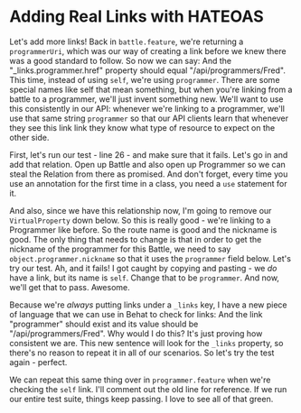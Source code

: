 # Adding Real Links with HATEOAS

Let's add more links! Back in `battle.feature`, we're returning a `programmerUri`,
which was our way of creating a link before we knew there was a good standard
to follow. So now we can say: And the "_links.programmer.href" property should
equal "/api/programmers/Fred". This time, instead of using `self`, we're
using `programmer`. There are some special names like self that mean something,
but when you're linking from a battle to a programmer, we'll just invent
something new. We'll want to use this consistently in our API: whenever we're
linking to a programmer, we'll use that same string `programmer` so that
our API clients learn that whenever they see this link link they know what
type of resource to expect on the other side.

First, let's run our test - line 26 - and make sure that it fails. Let's go
in and add that relation. Open up Battle and also open up Programmer so we
can steal the Relation from there as promised. And don't forget, every time
you use an annotation for the first time in a class, you need a `use` statement
for it.

And also, since we have this relationship now, I'm going to remove our `VirtualProperty`
down below. So this is really good - we're linking to a Programmer like before.
So the route name is good and the nickname is good. The only thing that needs
to change is that in order to get the nickname of the programmer for this
Battle, we need to say `object.programmer.nickname` so that it uses the
`programmer` field below. Let's try our test. Ah, and it fails! I got caught
by copying and pasting - we *do* have a link, but its name is `self`. Change
that to be `programmer`. And now, we'll get that to pass. Awesome.

Because we're *always* putting links under a `_links` key, I have a new
piece of language that we can use in Behat to check for links: And the link
"programmer" should exist and its value should be "/api/programmers/Fred".
Why would I do this? It's just proving how consistent we are. This new sentence
will look for the `_links` property, so there's no reason to repeat it
in all of our scenarios. So let's try the test again - perfect.

We can repeat this same thing over in `programmer.feature` when we're checking
the `self` link. I'll comment out the old line for reference. If we run
our entire test suite, things keep passing. I love to see all of that green.
